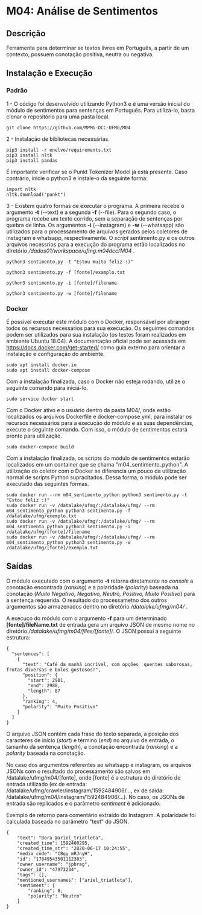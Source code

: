 # M04: Análise de Sentimentos

## Descrição
Ferramenta para determinar se textos livres em Português, a partir de um contexto, possuem conotação positiva, neutra ou negativa.

## Instalação e Execução

### Padrão
1 - O código foi desenvolvido utilizando Python3 e é uma versão inicial do módulo de sentimentos para sentenças em Português. Para utilizá-lo, basta clonar o repositório para uma pasta local.
    
    git clone https://github.com/MPMG-DCC-UFMG/M04

2 - Instalação de bibliotecas necessárias.

    pip3 install -r enelvo/requirements.txt
    pip3 install nltk
    pip3 install pandas
    
É importante verificar se o Punkt Tokenizer Model já está presente. Caso contrário, inicie o python3 e instale-o da seguinte forma:

    import nltk
    nltk.download("punkt")
    
3 - Existem quatro formas de executar o programa. A primeira recebe o argumento __-t__ (--text) e a segunda __-f__ (--file). Para o segundo caso, o programa recebe um texto corrido, sem a separação de sentenças por quebra de linha. Os argumentos __-i__ (--instagram) e __-w__ (--whatsapp) são utilizados para o processamento de arquivos gerados pelos coletores de instagram e whatsapp, respectivamente. O _script_ sentimento.py e os outros arquivos necessrios para a execução do programa estão localizados no diretório _/dados01/workspace/ufmg.m04dcc/M04_ .

    python3 sentimento.py -t "Estou muito feliz :)"
    
    python3 sentimento.py -f [fonte]/examplo.txt
    
    python3 sentimento.py -i [fonte]/filename
    
    python3 sentimento.py -w [fonte]/filename
    
### Docker
É possível executar este módulo com o Docker, responsável por abranger todos os recursos necessários para sua execução. Os seguintes comandos podem ser utilizados para sua instalação (os testes foram realizados em ambiente Ubuntu 18.04). A documentação oficial pode ser acessada em https://docs.docker.com/get-started/ como guia externo para orientar a instalação e configuração do ambiente.

    sudo apt install docker.io
    sudo apt install docker-compose

Com a instalação finalizada, caso o Docker não esteja rodando, utilize o seguinte comando para iniciá-lo.

    sudo service docker start
    
Com o Docker ativo e o usuário dentro da pasta M04/, onde estão localizados os arquivos Dockerfile e docker-compose.yml, para instalar os recursos necessários para a execução do módulo e as suas dependências, execute o seguinte comando. Com isso, o módulo de sentimentos estará pronto para utilização.

    sudo docker-compose build
    
Com a instalação finalizada, os scripts do módulo de sentimentos estarão localizados em um container que se chama "m04_sentimento_python". A utilização do coletor com o Docker se diferencia um pouco da utilização normal de scripts Python supracitados. Dessa forma, o módulo pode ser executado das seguintes formas.

    sudo docker run --rm m04_sentimento_python python3 sentimento.py -t "Estou feliz :)"
    sudo docker run -v /datalake/ufmg/:/datalake/ufmg/ --rm m04_sentimento_python python3 sentimento.py -f /datalake/ufmg/exemplo.txt
    sudo docker run -v /datalake/ufmg/:/datalake/ufmg/ --rm m04_sentimento_python python3 sentimento.py -i /datalake/ufmg/[fonte]/filename
    sudo docker run -v /datalake/ufmg/:/datalake/ufmg/ --rm m04_sentimento_python python3 sentimento.py -w /datalake/ufmg/[fonte]/exemplo.txt
    
## Saídas
O módulo executado com o argumento __-t__ retorna diretamente no _console_ a conotação encontrada (_ranking_) e a polaridade (_polarity_) baseada na conotação (_Muito Negativo, Negativo, Neutro, Positivo, Muito Positivo_) para a sentença requerida. O resultado do processametno dos outros argumentos são armazenados dentro no diretório _/datalake/ufmg/m04/_ .

A execuço do módulo com o argumento __-f__ para um determinado __[fonte]/fileName.txt__ de entrada gera um arquivo JSON de mesmo nome no diretório _/datalake/ufmg/m04/files/[fonte]/_. O JSON possui a seguinte estrutura:

    {
      "sentences": [
        {
          "text": "Café da manhã incrível, com opções  quentes saborosas, frutas diversas e bolos gostosos!",
          "position": {
            "start": 2901,
            "end": 2988,
            "length": 87
          },
          "ranking": 4,
          "polarity": "Muito Positivo"
        }
      ]
    }

O arquivo JSON contém cada frase do texto separada, a posição dos caracteres de início (_start_) e término (_end_) no arquivo de entrada, o tamanho da sentença (_length_), a conotação encontrada (_ranking_) e a _polarity_ baseada na conotação.

No caso dos argumentos referentes ao whatsapp e instagram, os arquivos JSONs com o resultado do processamento são salvos em /datalake/ufmg/m04/[fonte], onde [fonte] é a estrutura do diretório de entrada utilizado (ex de entrada: /datalake/ufmg/crawler/instagram/1592484906/..., ex de saida: /datalake/ufmg/m04/instagram/1592484906/...). No caso, os JSONs de entrada são replicados e o parâmetro _sentiment_ é adicionado. 

Exemplo de retorno para comentário extraído do Instagram. A polaridade foi calculada baseada no parâmetro "text" do JSON.

    {
        "text": "Bora @ariel_triatleta", 
        "created_time": 1592400295, 
        "created_time_str": "2020-06-17 10:24:55", 
        "media_code": "CBgy_mRJnyH", 
        "id": "17849543501112303", 
        "owner_username": "jpbrag", 
        "owner_id": "47973234", 
        "tags": [], 
        "mentioned_usernames": ["ariel_triatleta"], 
        "sentiment": {
            "ranking": 0, 
            "polarity": "Neutro"
        }
    }
